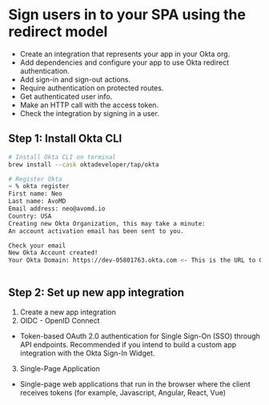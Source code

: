 # Sign users in to your SPA using the redirect model

- Create an integration that represents your app in your Okta org.
- Add dependencies and configure your app to use Okta redirect authentication.
- Add sign-in and sign-out actions.
- Require authentication on protected routes.
- Get authenticated user info.
- Make an HTTP call with the access token.
- Check the integration by signing in a user.

## Step 1: Install Okta CLI

```bash
# Install Okta CLI on terminal
brew install --cask oktadeveloper/tap/okta
```

```bash
# Register Okta
~ % okta register
First name: Neo
Last name: AvoMD
Email address: neo@avomd.io
Country: USA
Creating new Okta Organization, this may take a minute:
An account activation email has been sent to you.

Check your email
New Okta Account created!
Your Okta Domain: https://dev-05801763.okta.com <- This is the URL to Okta admin console
                                                    
```

## Step 2: Set up new app integration
1. Create a new app integration
2. OIDC - OpenID Connect
  - Token-based OAuth 2.0 authentication for Single Sign-On (SSO) through API endpoints. Recommended if you intend to build a custom app integration with the Okta Sign-In Widget.
3. Single-Page Application
  - Single-page web applications that run in the browser where the client receives tokens (for example, Javascript, Angular, React, Vue)


